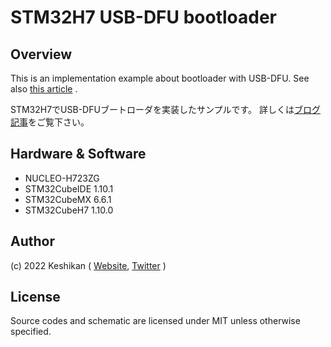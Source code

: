 # STM32H7 USB-DFU bootloader

## Overview

This is an implementation example about bootloader with USB-DFU.
See also [this article](https://www.keshikan.net/gohantabeyo/?p=2279) .

STM32H7でUSB-DFUブートローダを実装したサンプルです。
詳しくは[ブログ記事](https://www.keshikan.net/gohantabeyo/?p=2279)をご覧下さい。

## Hardware & Software

* NUCLEO-H723ZG
* STM32CubeIDE 1.10.1
* STM32CubeMX 6.6.1
* STM32CubeH7 1.10.0

## Author

(c) 2022 Keshikan ( [Website](http://www.keshikan.net/),  [Twitter](https://twitter.com/keshinomi_88pro) )

## License

Source codes and schematic are licensed under MIT unless otherwise specified.